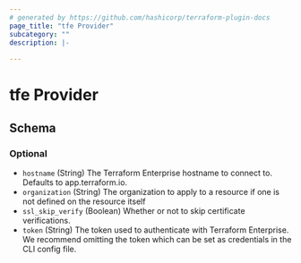 ```yaml
---
# generated by https://github.com/hashicorp/terraform-plugin-docs
page_title: "tfe Provider"
subcategory: ""
description: |-
  
---
```


# tfe Provider





<!-- schema generated by tfplugindocs -->
## Schema

### Optional

- `hostname` (String) The Terraform Enterprise hostname to connect to. Defaults to app.terraform.io.
- `organization` (String) The organization to apply to a resource if one is not defined on
the resource itself
- `ssl_skip_verify` (Boolean) Whether or not to skip certificate verifications.
- `token` (String) The token used to authenticate with Terraform Enterprise. We recommend omitting
the token which can be set as credentials in the CLI config file.
